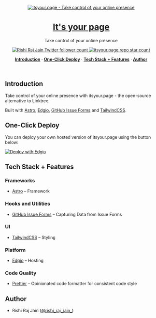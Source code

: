 <p align="center">
  <a href="https://itsyour.page">
    <img alt="itsyour.page - Take control of your online presence" src="https://itsyour.page/seo/social-media-card.png">
    <h1 align="center">It's your page</h1>
  </a>
</p>

<p align="center">
  Take control of your online presence
</p>

<p align="center">
  <a href="https://twitter.com/rishi_raj_jain_">
    <img src="https://img.shields.io/twitter/follow/rishi_raj_jain_?style=flat&label=rishi_raj_jain_&logo=twitter&color=0bf&logoColor=fff" alt="Rishi Raj Jain Twitter follower count" />
  </a>
  <a href="https://github.com/rishi-raj-jain/itsyour.page">
    <img src="https://img.shields.io/github/stars/rishi-raj-jain/itsyour.page?label=rishi-raj-jain%2Fitsyour.page" alt="itsyour.page repo star count" />
  </a>
</p>

<p align="center">
  <a href="#introduction"><strong>Introduction</strong></a> ·
  <a href="#one-click-deploy"><strong>One-Click Deploy</strong></a> ·
  <a href="#tech-stack--features"><strong>Tech Stack + Features</strong></a> ·
  <a href="#author"><strong>Author</strong></a>
</p>
<br/>

## Introduction

Take control of your online presence with itsyour.page - the open-source alternative to Linktree.

Built with [Astro](https://astro.build), [Edgio](https://edg.io), [GitHub Issue Forms](https://docs.github.com/en/communities/using-templates-to-encourage-useful-issues-and-pull-requests/syntax-for-issue-forms) and [TailwindCSS](https://tailwindcss.com).

## One-Click Deploy

You can deploy your own hosted version of itsyour.page using the button below:

[![Deploy with Edgio](https://docs.edg.io/button.svg)](https://app.layer0.co/deploy?repo=https://github.com/rishi-raj-jain/itsyour.page)

## Tech Stack + Features

### Frameworks

- [Astro](https://astro.build) – Framework

### Hooks and Utilities

- [GitHub Issue Forms](https://docs.github.com/en/communities/using-templates-to-encourage-useful-issues-and-pull-requests/syntax-for-issue-forms) – Capturing Data from Issue Forms

### UI

- [TailwindCSS](https://tailwindcss.com) – Styling

### Platform

- [Edgio](https://edg.io) – Hosting

### Code Quality

- [Prettier](https://prettier.io/) – Opinionated code formatter for consistent code style

## Author

- Rishi Raj Jain ([@rishi_raj_jain_](https://twitter.com/rishi_raj_jain_))
